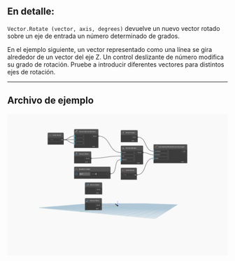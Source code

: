 ## En detalle:
`Vector.Rotate (vector, axis, degrees)` devuelve un nuevo vector rotado sobre un eje de entrada un número determinado de grados.

En el ejemplo siguiente, un vector representado como una línea se gira alrededor de un vector del eje Z. Un control deslizante de número modifica su grado de rotación. Pruebe a introducir diferentes vectores para distintos ejes de rotación.
___
## Archivo de ejemplo

![Vector.Rotate](./Autodesk.DesignScript.Geometry.Vector.Rotate(vector,%20axis,%20degrees)_img.jpg)

